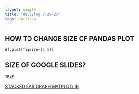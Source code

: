 ```yaml
---
layout: single
title: "dailylog 7-29-20"
tags: dailylog
---
```


## HOW TO CHANGE SIZE OF PANDAS PLOT

```python
df.plot(figsize=(5,5))
```

## SIZE OF GOOGLE SLIDES?

16x9

[STACKED BAR GRAPH MATPLOTLIB](https://matplotlib.org/3.1.1/gallery/lines_bars_and_markers/bar_stacked.html)
